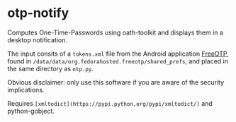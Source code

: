 # otp-notify
Computes One-Time-Passwords using oath-toolkit and displays them in a desktop notification.

The input consits of a `tokens.xml` file from the Android application [FreeOTP](https://freeotp.github.io/), found in `/data/data/org.fedorahosted.freeotp/shared_prefs`, and placed in the same directory as `otp.py`.

Obvious disclaimer: only use this software if you are aware of the security implications.

Requires `[xmltodict](https://pypi.python.org/pypi/xmltodict/)` and python-gobject.
